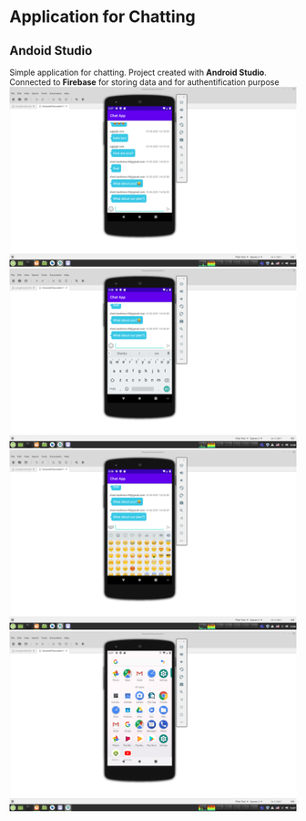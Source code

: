 # Application for Chatting
## Andoid Studio

Simple application for chatting. Project created with 
**Android Studio**. Connected to **Firebase** for storing data and for authentification purpose
![ChatApp image](https://github.com/khashimovSh/ChatApp/blob/master/images/androidst1.png) 
![ChatApp image](https://github.com/khashimovSh/ChatApp/blob/master/images/androidst2.png)
![ChatApp image](https://github.com/khashimovSh/ChatApp/blob/master/images/androidst3.png)
![ChatApp image](https://github.com/khashimovSh/ChatApp/blob/master/images/androidst4.png)


